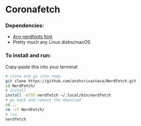 # Coronafetch
### Dependencies:

- [Any nerdfonts font](https://www.nerdfonts.com/font-downloads)
- Pretty much any Linux distro/macOS

### To install and run:

Copy-paste this into your terminal:
```sh
# clone and go into repo
git clone https://github.com/anshsrivastava/NerdFetch.git
cd NerdFetch/
# install
install -m755 nerdfetch ~/.local/bin/nerdfetch
# go back and remove the download
cd ..
rm -rf NerdFetch/
# run
nerdfetch
```
